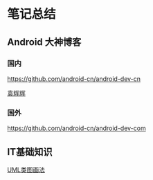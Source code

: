 # 笔记总结

## Android 大神博客

### 国内

<https://github.com/android-cn/android-dev-cn>

[袁辉辉](<http://gityuan.com/>)

### 国外

<https://github.com/android-cn/android-dev-com>

## IT基础知识

[UML类图画法](<https://www.jianshu.com/p/57620b762160>)
